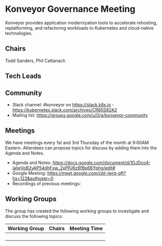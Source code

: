 # Konveyor Governance Meeting

Konveyor provides application modernization tools to accelerate rehosting, replatforming, and refactoring workloads to Kubernetes and cloud-native technologies.

## Chairs
Todd Sanders, Phil Cattanach

## Tech Leads

## Community

* Slack channel: #konveyor on https://slack.k8s.io - https://kubernetes.slack.com/archives/CR85S82A2
* Mailing list: https://groups.google.com/u/0/g/konveyor-community

## Meetings

We have meetings every 1st and 3rd Thursday of the month at 9:00AM Eastern. Attendees can propose topics for discuss by adding them into the Agenda and Notes.

+ Agenda and Notes: https://docs.google.com/document/d/1DJDco4-ialwVoB2yAP54dhFxw_2xPPJ6z6fBp66Yphg/edit# 
+ Google Meeting: https://meet.google.com/cbt-iwrq-gft?hs=122&authuser=0
+ Recordings of previous meetings: 

## Working Groups

The group has created the following working groups to investigate and discuss the following topics:

| Working Group | Chairs            | Meeting Time                          |
|---------------|------------------|---------------------------------------|
|  | |  |
|  | |  |
|  | |  |
|  | |  |


